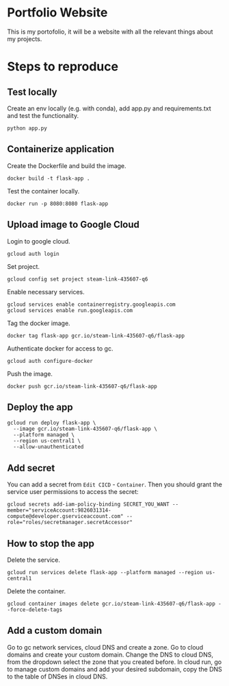 # Portfolio Website
This is my portofolio, it will be a website with all the relevant things about my projects.

# Steps to reproduce

## Test locally
Create an env locally (e.g. with conda), add app.py and requirements.txt and test the functionality.
```
python app.py
```

## Containerize application
Create the Dockerfile and build the image.
```
docker build -t flask-app .
```

Test the container locally.
```
docker run -p 8080:8080 flask-app
```

## Upload image to Google Cloud
Login to google cloud.
```
gcloud auth login
```

Set project.
```
gcloud config set project steam-link-435607-q6
```

Enable necessary services.
```
gcloud services enable containerregistry.googleapis.com
gcloud services enable run.googleapis.com
```

Tag the docker image.
```
docker tag flask-app gcr.io/steam-link-435607-q6/flask-app
```

Authenticate docker for access to gc.
```
gcloud auth configure-docker
```

Push the image.
```
docker push gcr.io/steam-link-435607-q6/flask-app
```

## Deploy the app
```
gcloud run deploy flask-app \
  --image gcr.io/steam-link-435607-q6/flask-app \
  --platform managed \
  --region us-central1 \
  --allow-unauthenticated
```

## Add secret
You can add a secret from `Edit CICD` - `Container`. Then you should grant the service user permissions to access the secret:
```
gcloud secrets add-iam-policy-binding SECRET_YOU_WANT --member="serviceAccount:9826031314-compute@developer.gserviceaccount.com" --role="roles/secretmanager.secretAccessor"
```


## How to stop the app
Delete the service.
```
gcloud run services delete flask-app --platform managed --region us-central1
```

Delete the container.
```
gcloud container images delete gcr.io/steam-link-435607-q6/flask-app --force-delete-tags
```

## Add a custom domain
Go to gc network services, cloud DNS and create a zone.
Go to cloud domains and create your custom domain. Change the DNS to cloud DNS, from the dropdown select the zone that you created before.
In cloud run, go to manage custom domains and add your desired subdomain, copy the DNS to the table of DNSes in cloud DNS.
